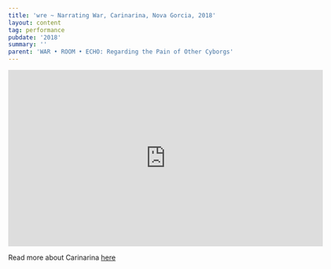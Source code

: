```yaml
---
title: 'wre ~ Narrating War, Carinarina, Nova Gorcia, 2018'
layout: content
tag: performance
pubdate: '2018'
summary: ''
parent: 'WAR • ROOM • ECHO: Regarding the Pain of Other Cyborgs'
---
```

<iframe src="https://player.vimeo.com/video/326891263" width="640" height="360" frameborder="0" webkitallowfullscreen mozallowfullscreen allowfullscreen></iframe>

Read more about Carinarina [here](https://mynight.si/events/narrating-war-pripovedovanje-vojne-ali-akbar-mehta/)

